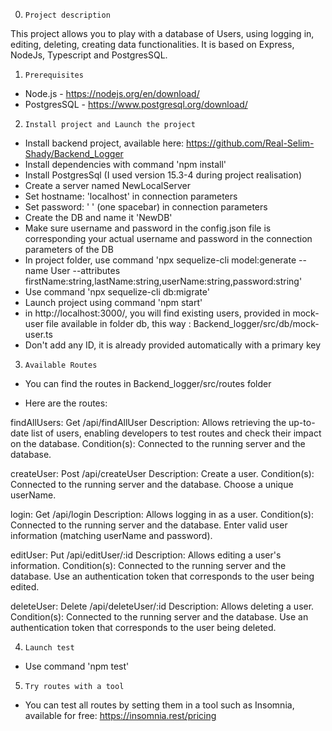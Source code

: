 0. `Project description`

This project allows you to play with a database of Users, using logging in, editing, deleting, creating data functionalities. 
It is based on Express, NodeJs, Typescript and PostgresSQL.


1. `Prerequisites`

- Node.js - https://nodejs.org/en/download/
- PostgresSQL - https://www.postgresql.org/download/

2. `Install project and Launch the project`

- Install backend project, available here: https://github.com/Real-Selim-Shady/Backend_Logger
- Install dependencies with command 'npm install'
- Install PostgresSql (I used version 15.3-4 during project realisation)
- Create a server named NewLocalServer
- Set hostname: 'localhost' in connection parameters
- Set password: ' ' (one spacebar) in connection parameters
- Create the DB and name it 'NewDB'
- Make sure username and password in the config.json file is corresponding your actual username and password in the connection parameters of the DB
- In project folder, use command 'npx sequelize-cli model:generate --name User --attributes firstName:string,lastName:string,userName:string,password:string'
- Use command 'npx sequelize-cli db:migrate'
- Launch project using command 'npm start'
- in http://localhost:3000/, you will find existing users, provided in mock-user file available in folder db, this way : Backend_logger/src/db/mock-user.ts
- Don't add any ID, it is already provided automatically with a primary key


3. `Available Routes`

- You can find the routes in Backend_logger/src/routes folder

- Here are the routes:

findAllUsers: Get /api/findAllUser
Description: Allows retrieving the up-to-date list of users, enabling developers to test routes and check their impact on the database.
Condition(s):
Connected to the running server and the database.

createUser: Post /api/createUser
Description: Create a user.
Condition(s):
Connected to the running server and the database.
Choose a unique userName.

login: Get /api/login
Description: Allows logging in as a user.
Condition(s):
Connected to the running server and the database.
Enter valid user information (matching userName and password).

editUser: Put /api/editUser/:id
Description: Allows editing a user's information.
Condition(s):
Connected to the running server and the database.
Use an authentication token that corresponds to the user being edited.

deleteUser: Delete /api/deleteUser/:id
Description: Allows deleting a user.
Condition(s):
Connected to the running server and the database.
Use an authentication token that corresponds to the user being deleted.

4. `Launch test`

- Use command 'npm test'

5. `Try routes with a tool`

- You can test all routes by setting them in a tool such as Insomnia, available for free: https://insomnia.rest/pricing
